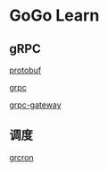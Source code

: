 # GoGo Learn

## gRPC

[protobuf](grpc/protobuf-helloworld/)

[grpc](grpc/grpc-helloworld/)

[grpc-gateway](grpc/grpc-gateway-helloworld/)

## 调度

[grcron](gocron/)